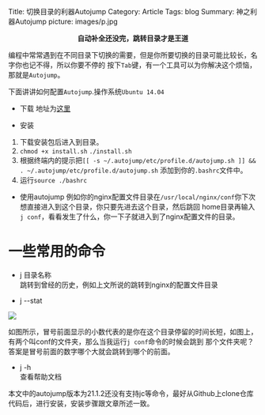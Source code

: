Title: 切换目录的利器Autojump
Category: Article
Tags: blog
Summary: 神之利器Autojump
picture: images/p.jpg

<center style="font-weight:bold">自动补全还没完，跳转目录才是王道</center>

编程中常常遇到在不同目录下切换的需要，但是你所要切换的目录可能比较长，名字你也记不得，所以你要不停的
按下`Tab`键，有一个工具可以为你解决这个烦恼，那就是`Autojump`。

下面讲讲如何配置`Autojump`.操作系统`Ubuntu 14.04`

* 下载
地址为[这里](http://pan.baidu.com/s/1mh4G5bq)

* 安装  
1. 下载安装包后进入到目录。
2. `chmod +x install.sh`  `./install.sh`
3. 根据终端内的提示把`[[ -s ~/.autojump/etc/profile.d/autojump.sh ]] && . ~/.autojump/etc/profile.d/autojump.sh`
添加到你的`.bashrc`文件中。
4. 运行`source ./bashrc`

* 使用autojump
例如你的nginx配置文件目录在`/usr/local/nginx/conf`你下次想直接进入到这个目录，你只要先进去这个目录，然后跳回
home目录再输入`j conf`，看看发生了什么，你一下子就进入到了nginx配置文件的目录。


一些常用的命令
========================
* j  目录名称   
跳转到曾经的历史，例如上文所说的跳转到nginx的配置文件目录

* j --stat

<img src="/images/autojump-1.png">

如图所示，冒号前面显示的小数代表的是你在这个目录停留的时间长短，如图上，有两个叫conf的文件夹，那么当我运行`j conf`命令的时候会跳到
那个文件夹呢？答案是冒号前面的数字哪个大就会跳转到哪个的前面。

* j -h  
查看帮助文档


本文中的autojump版本为21.1.2还没有支持jc等命令，最好从Github上clone仓库代码后，进行安装，安装步骤跟文章所述一致。
